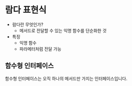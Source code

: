 # 람다 표현식

- 람다란 무엇인가?
  - 메서드로 전달할 수 있는 익명 함수를 단순화한 것
- 특징
  - 익명 함수
  - 파라메터처럼 전달 가능

## 함수형 인터페이스

함수형 인터페이스는 오직 하나의 메서드만 가지는 인터페이스입니다.